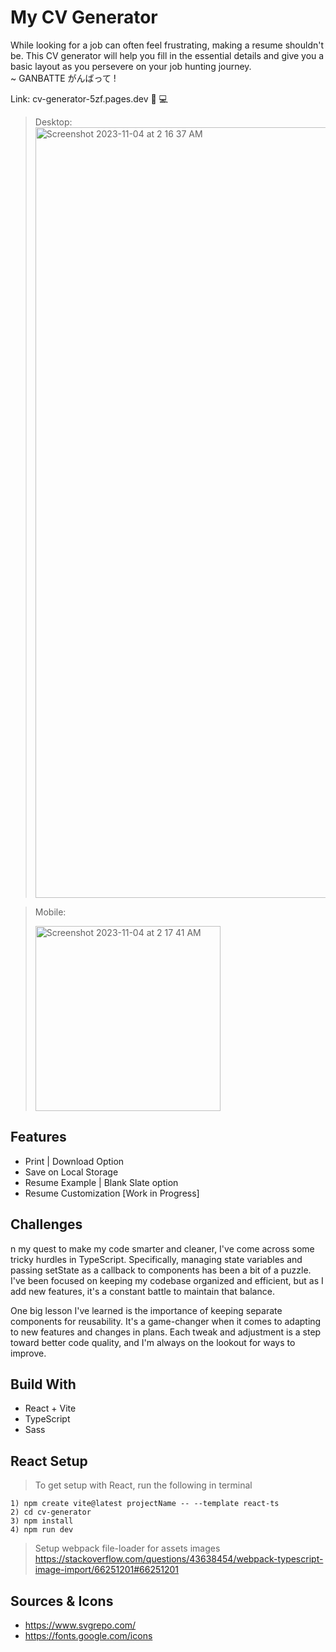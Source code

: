 # My CV Generator
While looking for a job can often feel frustrating, making a resume shouldn't be. This CV generator will help you fill in the essential details and give you a basic layout as you persevere on your job hunting journey. <br>
~ GANBATTE がんばって !

Link: cv-generator-5zf.pages.dev 📝 💻

> Desktop:
> <img width="1233" alt="Screenshot 2023-11-04 at 2 16 37 AM" src="https://github.com/NovaCat35/cv-generator/assets/54908064/21a4e8f7-d0e5-491f-a2e9-d79eaa9eb25f">

> Mobile:
> 
> <img width="296" alt="Screenshot 2023-11-04 at 2 17 41 AM" src="https://github.com/NovaCat35/cv-generator/assets/54908064/951ca873-c7cd-4757-a251-4989d8670887">


## Features 
 - Print | Download Option
 - Save on Local Storage 
 - Resume Example | Blank Slate option
 - Resume Customization [Work in Progress]

## Challenges
n my quest to make my code smarter and cleaner, I've come across some tricky hurdles in TypeScript. Specifically, managing state variables and passing setState as a callback to components has been a bit of a puzzle. I've been focused on keeping my codebase organized and efficient, but as I add new features, it's a constant battle to maintain that balance.

One big lesson I've learned is the importance of keeping separate components for reusability. It's a game-changer when it comes to adapting to new features and changes in plans. Each tweak and adjustment is a step toward better code quality, and I'm always on the lookout for ways to improve.

## Build With
 - React + Vite
 - TypeScript
 - Sass

## React Setup
> To get setup with React, run the following in terminal
```
1) npm create vite@latest projectName -- --template react-ts
2) cd cv-generator
3) npm install
4) npm run dev
```
> Setup webpack file-loader for assets images
https://stackoverflow.com/questions/43638454/webpack-typescript-image-import/66251201#66251201

## Sources & Icons
 - https://www.svgrepo.com/
 - https://fonts.google.com/icons
